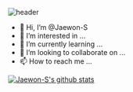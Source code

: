 ![header](https://capsule-render.vercel.app/api?type=waving&color=auto&height=300&section=header&text=Hitten'%20Different&fontSize=90&animation=fadeIn&fontAlignY=38&desc=&descAlignY=51&descAlign=62)

- 👋 Hi, I’m @Jaewon-S
- 👀 I’m interested in ...
- 🌱 I’m currently learning ...
- 💞️ I’m looking to collaborate on ...
- 📫 How to reach me ...

[![Jaewon-S's github stats](https://github-readme-stats.vercel.app/api?username=Jaewon-S&show_icons=true&theme=dark)](https://github.com/Jaewon-S)


<!---
Jaewon-S/Jaewon-S is a ✨ special ✨ repository because its `README.md` (this file) appears on your GitHub profile.
You can click the Preview link to take a look at your changes.
--->
